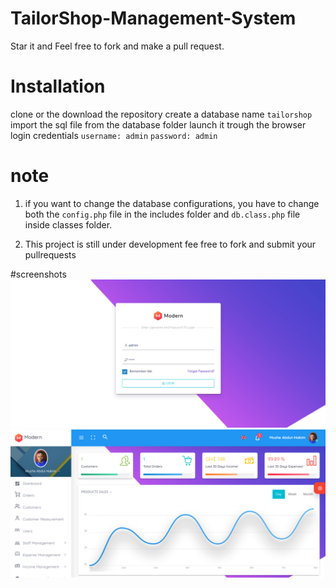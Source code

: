 # TailorShop-Management-System
Star it and Feel free to fork and make a pull request.

# Installation
clone or the download the repository
create a database name `tailorshop`
import the sql file from the database folder
launch it trough the browser
login credentials `username: admin` `password: admin`


# note
1. if you want to change the database configurations, you have to change both the `config.php` file in the includes folder and `db.class.php` file inside classes folder.

2. This project is still under development fee free to fork and submit your pullrequests

#screenshots
![ScreenShot](/screenshots/login.png?raw=true "Login page")
![Dashboard](/screenshots/dashboard.png?raw=true "Dashbaord page")


